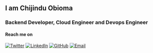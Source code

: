 ## I am Chijindu Obioma



### Backend Developer, Cloud Engineer and Devops Engineer

#### Reach me on

[![Twitter](https://img.shields.io/badge/Twitter-@chijinduobioma?style=flat&logo=twitter&logoColor=white)](https://x.com/ChijinduObioma/)
[![LinkedIn](https://img.shields.io/badge/LinkedIn-Chijinduobioma-orange?style=flat&logo=linkedin&logoColor=white)](https://www.linkedin.com/in/chijindu-obioma-48a129151/)
[![GitHub](https://img.shields.io/badge/GitHub-obikiel-yellow?style=flat&logo=github&logoColor=white)](https://github.com/obikiel)
[![Email](https://img.shields.io/badge/Email-ezekielobiomachi1@gmail.com-blue?style=flat&logo=gmail&logoColor=white)](mailto:ezekielobiomachi1@gmail.com)





<!--
**obikiel/obikiel** is a ✨ _special_ ✨ repository because its `README.md` (this file) appears on your GitHub profile.

Here are some ideas to get you started:

- 🔭 I’m currently working on ...
- 🌱 I’m currently learning ...
- 👯 I’m looking to collaborate on ...
- 🤔 I’m looking for help with ...
- 💬 Ask me about ...
- 📫 How to reach me: ...
- 😄 Pronouns: ...
- ⚡ Fun fact: ...
-->
